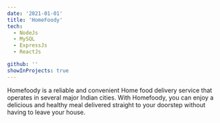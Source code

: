 ```yaml
---
date: '2021-01-01'
title: 'HomeFoody'
tech:
  - NodeJs
  - MySQL
  - ExpressJs
  - ReactJs

github: ''
showInProjects: true
---
```



Homefoody is a reliable and convenient Home food delivery service that operates in several major Indian cities. With Homefoody, you can enjoy a delicious and healthy meal delivered straight to your doorstep without having to leave your house.
